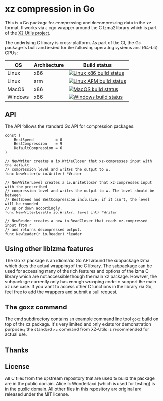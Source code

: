 # xz compression in Go

This is a Go package for compressing and decompressing data in the xz format.
It works via a cgo wrapper around the C lzma2 library which is part of the 
[XZ Utils project](https://tukaani.org/xz/).

The underlying C library is cross-platform.
As part of the CI, the Go package is built and tested for the following operating systems and (64-bit) CPUs:

| OS | Architecture | Build status |
|---|---|---|
| Linux   | x86 | [![Linux x86 build status](https://github.com/jamespfennell/xz/actions/workflows/linux.yml/badge.svg?branch=main)](https://github.com/jamespfennell/xz/actions/workflows/linux.yml?query=branch%3Amain)
| Linux   | arm | [![Linux ARM build status](https://travis-ci.com/jamespfennell/xz.svg?branch=main)](https://travis-ci.com/github/jamespfennell/xz)
| MacOS   | x86 | [![MacOS build status](https://github.com/jamespfennell/xz/actions/workflows/macos.yml/badge.svg?branch=main)](https://github.com/jamespfennell/xz/actions/workflows/macos.yml?query=branch%3Amain)
| Windows | x86 | [![Windows build status](https://github.com/jamespfennell/xz/actions/workflows/windows.yml/badge.svg?branch=main)](https://github.com/jamespfennell/xz/actions/workflows/windows.yml?query=branch%3Amain)

## API

The API follows the standard Go API for compression packages.

```
const (
	BestSpeed          = 0
	BestCompression    = 9
	DefaultCompression = 6
)

// NewWriter creates a io.WriteCloser that xz-compresses input with the default 
// compression level and writes the output to w.
func NewWriter(w io.Writer) *Writer

// NewWriterLevel creates a io.WriteCloser that xz-compresses input with the prescribed 
// compression level and writes the output to w. The level should be between 
// BestSpeed and BestCompression inclusive; if it isn't, the level will be rounded
// up or down accordingly.
func NewWriterLevel(w io.Writer, level int) *Writer

// NewReader creates a new io.ReadCloser that reads xz-compressed input from r
// and returns decompressed output.
func NewReader(r io.Reader) *Reader
```

## Using other liblzma features

The Go xz package is an idiomatic Go API around the subpackage lzma which does the actual
wrapping of the C library.
The subpackage can be used for accessing many of the rich features and options of the lzma C
library which are not accessible though the main xz package.
However, the subpackage currently only has enough wrapping code to support the main xz use case.
If you want to access other C functions in the library via Go, feel free to add the wrappers and submit
a pull request.

## The goxz command

The cmd subdirectory contains an example command line tool `goxz` build on top of the xz package.
It's very limited and only exists for demonstration purposes; the standard `xz` command from XZ-Utils
is recommended for actual use.

## Thanks


## License

All C files from the upstream repository that are used to build the package are in the public domain.
Alice In Wonderland (which is used for testing) is in the public domain.
All other files in this repository are original are released under the MIT license.
